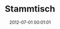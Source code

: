 ---
date: 2012-07-01 00:01:01
placeholder: false
title: Stammtisch
time: Thursday 12. Jul 2012, 19:00
calendar_month: Jul
calendar_date: 12
description: 
venue: |
  Taco Libre  
  Bahnhofplatz 5  
  80335 München  
  [www.tacolibre.de](http://www.tacolibre.de)
---